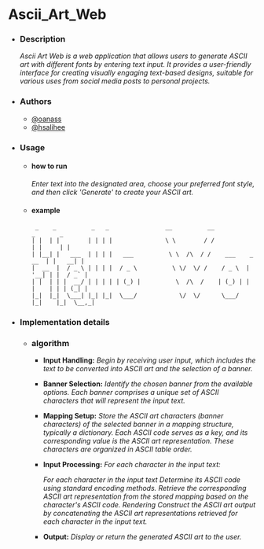  # Ascii_Art_Web

 - ### **Description**

    *Ascii Art Web is a web application that allows users to generate ASCII art with different fonts by entering text input. It provides a user-friendly interface for creating visually engaging text-based designs, suitable for various uses from social media posts to personal projects.*

- ### **Authors**

  -  [@oanass](https://learn.zone01oujda.ma/git/oanass)
  -  [@hsalihee](https://learn.zone01oujda.ma/git/hsalihee)

- ### **Usage**

  - #### how to run

    *Enter text into the designated area, choose your preferred font style, and then click 'Generate' to create your ASCII art.*

  - #### example

         _    _          _   _                __          __                 _       _  
        | |  | |        | | | |               \ \        / /                | |     | | 
        | |__| |   ___  | | | |   ___          \ \  /\  / /    ___    _ __  | |   __| | 
        |  __  |  / _ \ | | | |  / _ \          \ \/  \/ /    / _ \  | '__| | |  / _` | 
        | |  | | |  __/ | | | | | (_) |          \  /\  /    | (_) | | |    | | | (_| | 
        |_|  |_|  \___| |_| |_|  \___/            \/  \/      \___/  |_|    |_|  \__,_| 


- ### **Implementation details**

  - ### algorithm

    - **Input Handling:** *Begin by receiving user input, which includes the text to be converted into ASCII art and the selection of a banner.*

    - **Banner Selection:** *Identify the chosen banner from the available options. Each banner comprises a unique set of ASCII characters that will represent the input text.*

    - **Mapping Setup:** *Store the ASCII art characters (banner characters) of the selected banner in a mapping structure, typically a dictionary. Each ASCII code serves as a key, and its corresponding value is the ASCII art representation. These characters are organized in ASCII table order.*

    - **Input Processing:** *For each character in the input text:*

        *For each character in the input text Determine its ASCII code using standard encoding methods. Retrieve the corresponding ASCII art representation from the stored mapping based on the character's ASCII code. Rendering Construct the ASCII art output by concatenating the ASCII art representations retrieved for each character in the input text.*

     - **Output:** *Display or return the generated ASCII art to the user.*
